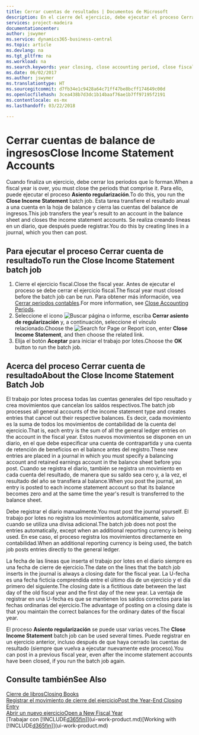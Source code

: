 ```yaml
---
title: Cerrar cuentas de resultados | Documentos de Microsoft
description: En el cierre del ejercicio, debe ejecutar el proceso Cerrar resultados para cerrar los periodos contables que componen el ejercicio.
services: project-madeira
documentationcenter: 
author: jswymer
ms.service: dynamics365-business-central
ms.topic: article
ms.devlang: na
ms.tgt_pltfrm: na
ms.workload: na
ms.search.keywords: year closing, close accounting period, close fiscal year, bank account detailed trial balance
ms.date: 06/02/2017
ms.author: jswymer
ms.translationtype: HT
ms.sourcegitcommit: d7fb34e1c9428a64c71ff47be8bcff174649c00d
ms.openlocfilehash: 3cea438b7d3dc1b14baaf76ae1b7ff97195f2191
ms.contentlocale: es-mx
ms.lasthandoff: 03/22/2018

---
```

# <a name="close-income-statement-accounts"></a><span data-ttu-id="4ec34-103">Cerrar cuentas de balance de ingresos</span><span class="sxs-lookup"><span data-stu-id="4ec34-103">Close Income Statement Accounts</span></span>
<span data-ttu-id="4ec34-104">Cuando finaliza un ejercicio, debe cerrar los periodos que lo forman.</span><span class="sxs-lookup"><span data-stu-id="4ec34-104">When a fiscal year is over, you must close the periods that comprise it.</span></span> <span data-ttu-id="4ec34-105">Para ello, puede ejecutar el proceso **Asiento regularización**.</span><span class="sxs-lookup"><span data-stu-id="4ec34-105">To do this, you run the **Close Income Statement** batch job.</span></span> <span data-ttu-id="4ec34-106">Esta tarea transfiere el resultado anual a una cuenta en la hoja de balance y cierra las cuentas del balance de ingresos.</span><span class="sxs-lookup"><span data-stu-id="4ec34-106">This job transfers the year's result to an account in the balance sheet and closes the income statement accounts.</span></span> <span data-ttu-id="4ec34-107">Se realiza creando líneas en un diario, que después puede registrar.</span><span class="sxs-lookup"><span data-stu-id="4ec34-107">You do this by creating lines in a journal, which you then can post.</span></span>

## <a name="to-run-the-close-income-statement-batch-job"></a><span data-ttu-id="4ec34-108">Para ejecutar el proceso Cerrar cuenta de resultado</span><span class="sxs-lookup"><span data-stu-id="4ec34-108">To run the Close Income Statement batch job</span></span>
1. <span data-ttu-id="4ec34-109">Cierre el ejercicio fiscal.</span><span class="sxs-lookup"><span data-stu-id="4ec34-109">Close the fiscal year.</span></span> <span data-ttu-id="4ec34-110">Antes de ejecutar el proceso se debe cerrar el ejercicio fiscal.</span><span class="sxs-lookup"><span data-stu-id="4ec34-110">The fiscal year must closed before the batch job can be run.</span></span> <span data-ttu-id="4ec34-111">Para obtener más información, vea [Cerrar periodos contables](year-close-account-periods.md).</span><span class="sxs-lookup"><span data-stu-id="4ec34-111">For more information, see [Close Accounting Periods](year-close-account-periods.md).</span></span>
2. <span data-ttu-id="4ec34-112">Seleccione el icono ![Buscar página o informe](media/ui-search/search_small.png "icono Buscar página o informe"), escriba **Cerrar asiento de regularización** y, a continuación, seleccione el vínculo relacionado.</span><span class="sxs-lookup"><span data-stu-id="4ec34-112">Choose the ![Search for Page or Report](media/ui-search/search_small.png "Search for Page or Report icon") icon, enter **Close Income Statement**, and then choose the related link.</span></span>
3. <span data-ttu-id="4ec34-113">Elija el botón **Aceptar** para iniciar el trabajo por lotes.</span><span class="sxs-lookup"><span data-stu-id="4ec34-113">Choose the **OK** button to run the batch job.</span></span>

## <a name="about-the-close-income-statement-batch-job"></a><span data-ttu-id="4ec34-114">Acerca del proceso Cerrar cuenta de resultado</span><span class="sxs-lookup"><span data-stu-id="4ec34-114">About the Close Income Statement Batch Job</span></span>
<span data-ttu-id="4ec34-115">El trabajo por lotes procesa todas las cuentas generales del tipo resultado y crea movimientos que cancelan los saldos respectivos.</span><span class="sxs-lookup"><span data-stu-id="4ec34-115">The batch job processes all general accounts of the income statement type and creates entries that cancel out their respective balances.</span></span> <span data-ttu-id="4ec34-116">Es decir, cada movimiento es la suma de todos los movimientos de contabilidad de la cuenta del ejercicio.</span><span class="sxs-lookup"><span data-stu-id="4ec34-116">That is, each entry is the sum of all the general ledger entries on the account in the fiscal year.</span></span> <span data-ttu-id="4ec34-117">Estos nuevos movimientos se disponen en un diario, en el que debe especificar una cuenta de contrapartida y una cuenta de retención de beneficios en el balance antes del registro.</span><span class="sxs-lookup"><span data-stu-id="4ec34-117">These new entries are placed in a journal in which you must specify a balancing account and retained earnings account in the balance sheet before you post.</span></span> <span data-ttu-id="4ec34-118">Cuando se registra el diario, también se registra un movimiento en cada cuenta del resultado, de manera que su saldo sea cero y, a la vez, el resultado del año se transfiera al balance.</span><span class="sxs-lookup"><span data-stu-id="4ec34-118">When you post the journal, an entry is posted to each income statement account so that its balance becomes zero and at the same time the year's result is transferred to the balance sheet.</span></span>

<span data-ttu-id="4ec34-119">Debe registrar el diario manualmente.</span><span class="sxs-lookup"><span data-stu-id="4ec34-119">You must post the journal yourself.</span></span> <span data-ttu-id="4ec34-120">El trabajo por lotes no registra los movimientos automáticamente, salvo cuando se utiliza una divisa adicional.</span><span class="sxs-lookup"><span data-stu-id="4ec34-120">The batch job does not post the entries automatically, except when an additional reporting currency is being used.</span></span> <span data-ttu-id="4ec34-121">En ese caso, el proceso registra los movimientos directamente en contabilidad.</span><span class="sxs-lookup"><span data-stu-id="4ec34-121">When an additional reporting currency is being used, the batch job posts entries directly to the general ledger.</span></span>

<span data-ttu-id="4ec34-122">La fecha de las líneas que inserta el trabajo por lotes en el diario siempre es una fecha de cierre de ejercicio.</span><span class="sxs-lookup"><span data-stu-id="4ec34-122">The date on the lines that the batch job inserts in the journal is always a closing date for the fiscal year.</span></span> <span data-ttu-id="4ec34-123">La U-fecha es una fecha ficticia comprendida entre el último día de un ejercicio y el día primero del siguiente.</span><span class="sxs-lookup"><span data-stu-id="4ec34-123">The closing date is a fictitious date between the last day of the old fiscal year and the first day of the new year.</span></span> <span data-ttu-id="4ec34-124">La ventaja de registrar en una U-fecha es que se mantienen los saldos correctos para las fechas ordinarias del ejercicio.</span><span class="sxs-lookup"><span data-stu-id="4ec34-124">The advantage of posting on a closing date is that you maintain the correct balances for the ordinary dates of the fiscal year.</span></span>

<span data-ttu-id="4ec34-125">El proceso **Asiento regularización** se puede usar varias veces.</span><span class="sxs-lookup"><span data-stu-id="4ec34-125">The **Close Income Statement** batch job can be used several times.</span></span> <span data-ttu-id="4ec34-126">Puede registrar en un ejercicio anterior, incluso después de que haya cerrado las cuentas de resultado (siempre que vuelva a ejecutar nuevamente este proceso).</span><span class="sxs-lookup"><span data-stu-id="4ec34-126">You can post in a previous fiscal year, even after the income statement accounts have been closed, if you run the batch job again.</span></span>

## <a name="see-also"></a><span data-ttu-id="4ec34-127">Consulte también</span><span class="sxs-lookup"><span data-stu-id="4ec34-127">See Also</span></span>
[<span data-ttu-id="4ec34-128">Cierre de libros</span><span class="sxs-lookup"><span data-stu-id="4ec34-128">Closing Books</span></span>](year-close-books.md)  
[<span data-ttu-id="4ec34-129">Registrar el movimiento de cierre del ejercicio</span><span class="sxs-lookup"><span data-stu-id="4ec34-129">Post the Year-End Closing Entry</span></span>](year-how-post-year-end-close-entry.md)  
[<span data-ttu-id="4ec34-130">Abrir un nuevo ejercicio</span><span class="sxs-lookup"><span data-stu-id="4ec34-130">Open a New Fiscal Year</span></span>](finance-how-open-new-fiscal-year.md)  
<span data-ttu-id="4ec34-131">[Trabajar con [!INCLUDE[d365fin](includes/d365fin_md.md)]](ui-work-product.md)</span><span class="sxs-lookup"><span data-stu-id="4ec34-131">[Working with [!INCLUDE[d365fin](includes/d365fin_md.md)]](ui-work-product.md)</span></span>

